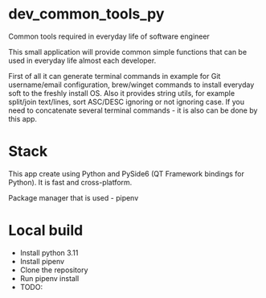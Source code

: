 # dev_common_tools_py
Common tools required in everyday life of software engineer

This small application will provide common simple functions that can be used in everyday life almost each developer.

First of all it can generate terminal commands in example for Git username/email configuration, brew/winget commands to install everyday soft to the freshly install OS.
Also it provides string utils, for example split/join text/lines, sort ASC/DESC ignoring or not ignoring case.
If you need to concatenate several terminal commands - it is also can be done by this app.

# Stack

This app create using Python and PySide6 (QT Framework bindings for Python).
It is fast and cross-platform.

Package manager that is used - pipenv

# Local build

- Install python 3.11
- Install pipenv
- Clone the repository
- Run pipenv install
- TODO: